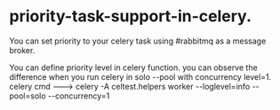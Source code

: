 # priority-task-support-in-celery.
You can set priority to your celery task using #rabbitmq as a message broker.

You can define priority level in celery function. you can observe the difference when you run celery in solo --pool with concurrency level=1.
celery cmd ---> celery -A celtest.helpers worker --loglevel=info --pool=solo --concurrency=1

